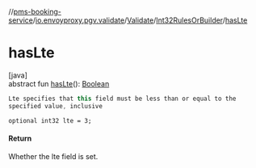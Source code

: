 //[pms-booking-service](../../../../index.md)/[io.envoyproxy.pgv.validate](../../index.md)/[Validate](../index.md)/[Int32RulesOrBuilder](index.md)/[hasLte](has-lte.md)

# hasLte

[java]\
abstract fun [hasLte](has-lte.md)(): [Boolean](https://kotlinlang.org/api/core/kotlin-stdlib/kotlin/-boolean/index.html)

```kotlin
Lte specifies that this field must be less than or equal to the
specified value, inclusive

```
`optional int32 lte = 3;`

#### Return

Whether the lte field is set.